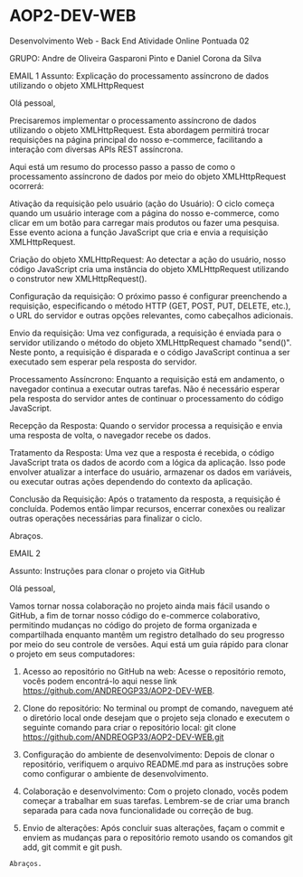 # AOP2-DEV-WEB
Desenvolvimento Web - Back End Atividade Online Pontuada 02

GRUPO: Andre de Oliveira Gasparoni Pinto e Daniel Corona da Silva

EMAIL 1
Assunto: Explicação do processamento assíncrono de dados utilizando o objeto XMLHttpRequest

Olá pessoal,

Precisaremos implementar o processamento assíncrono de dados utilizando o objeto XMLHttpRequest. Esta abordagem permitirá trocar requisições na página principal do nosso e-commerce, facilitando a interação com diversas APIs REST assíncrona.

Aqui está um resumo do processo passo a passo de como o processamento assíncrono de dados por meio do objeto XMLHttpRequest ocorrerá:

Ativação da requisição pelo usuário (ação do Usuário): O ciclo começa quando um usuário interage com a página do nosso e-commerce, como clicar em um botão para carregar mais produtos ou fazer uma pesquisa. Esse evento aciona a função JavaScript que cria e envia a requisição XMLHttpRequest.

Criação do objeto XMLHttpRequest: Ao detectar a ação do usuário, nosso código JavaScript cria uma instância do objeto XMLHttpRequest utilizando o construtor new XMLHttpRequest().

Configuração da requisição: O próximo passo é configurar preenchendo a requisição, especificando o método HTTP (GET, POST, PUT, DELETE, etc.), o URL do servidor e outras opções relevantes, como cabeçalhos adicionais.

Envio da requisição: Uma vez configurada, a requisição é enviada para o servidor utilizando o método do objeto XMLHttpRequest chamado "send()". Neste ponto, a requisição é disparada e o código JavaScript continua a ser executado sem esperar pela resposta do servidor.

Processamento Assíncrono: Enquanto a requisição está em andamento, o navegador continua a executar outras tarefas. Não é necessário esperar pela resposta do servidor antes de continuar o processamento do código JavaScript.

Recepção da Resposta: Quando o servidor processa a requisição e envia uma resposta de volta, o navegador recebe os dados. 


Tratamento da Resposta: Uma vez que a resposta é recebida, o código JavaScript trata os dados de acordo com a lógica da aplicação. Isso pode envolver atualizar a interface do usuário, armazenar os dados em variáveis, ou executar outras ações dependendo do contexto da aplicação.

Conclusão da Requisição: Após o tratamento da resposta, a requisição é concluída. Podemos então limpar recursos, encerrar conexões ou realizar outras operações necessárias para finalizar o ciclo.

Abraços.

EMAIL 2


Assunto: Instruções para clonar o projeto via GitHub

Olá pessoal,

Vamos tornar nossa colaboração no projeto ainda mais fácil usando o GitHub, a fim de tornar nosso código do e-commerce colaborativo, permitindo mudanças no código do projeto de forma organizada e compartilhada enquanto mantêm um registro detalhado do seu progresso por meio do seu controle de versões. Aqui está um guia rápido para clonar o projeto em seus computadores:

1. Acesso ao repositório no GitHub na web: Acesse o repositório remoto, vocês podem encontrá-lo aqui nesse link https://github.com/ANDREOGP33/AOP2-DEV-WEB.

2. Clone do repositório: No terminal ou prompt de comando, naveguem até o diretório local onde desejam que o projeto seja clonado e executem o seguinte comando para criar o repositório local: git clone https://github.com/ANDREOGP33/AOP2-DEV-WEB.git

3. Configuração do ambiente de desenvolvimento: Depois de clonar o repositório, verifiquem o arquivo README.md para as instruções sobre como configurar o ambiente de desenvolvimento.

 4. Colaboração e desenvolvimento: Com o projeto clonado, vocês podem começar a trabalhar em suas tarefas. Lembrem-se de criar uma branch separada para cada nova funcionalidade ou correção de bug.

  5. Envio de alterações: Após concluir suas alterações, façam o commit e enviem as mudanças para o repositório remoto usando os comandos git add, git commit e git push.


    Abraços.



